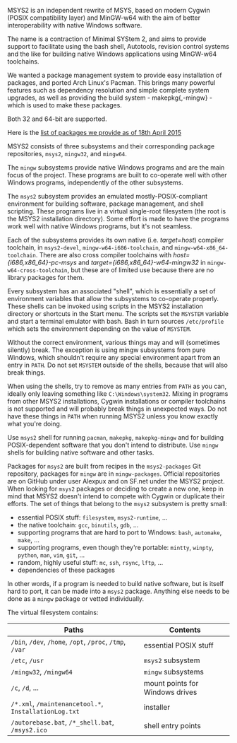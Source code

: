 MSYS2 is an independent rewrite of MSYS, based on modern Cygwin (POSIX compatibility layer) and MinGW-w64 with the aim of better interoperability with native Windows software.

The name is a contraction of Minimal SYStem 2, and aims to provide support to facilitate using the bash shell, Autotools, revision control systems and the like for building native Windows applications using MinGW-w64 toolchains.

We wanted a package management system to provide easy installation of packages, and ported Arch Linux's Pacman. This brings many powerful features such as dependency resolution and simple complete system upgrades, as well as providing the build system - makepkg{,-mingw} - which is used to make these packages.

Both 32 and 64-bit are supported.

Here is the [list of packages we provide as of 18th April 2015](https://sourceforge.net/p/msys2/wiki/Packages/)

MSYS2 consists of three subsystems and their corresponding package repositories, `msys2`, `mingw32`, and `mingw64`.

The `mingw` subsystems provide native Windows programs and are the main focus of the project. These programs are built to co-operate well with other Windows programs, independently of the other subsystems.

The `msys2` subsystem provides an emulated mostly-POSIX-compliant environment for building software, package management, and shell scripting. These programs live in a virtual single-root filesystem (the root is the MSYS2 installation directory). Some effort is made to have the programs work well with native Windows programs, but it's not seamless.

Each of the subsystems provides its own native (i.e. _target=host_) compiler toolchain, in `msys2-devel`, `mingw-w64-i686-toolchain`, and `mingw-w64-x86_64-toolchain`. There are also cross compiler toolchains with _host={i686,x86_64}-pc-msys_ and _target={i686,x86_64}-w64-mingw32_ in `mingw-w64-cross-toolchain`, but these are of limited use because there are no library packages for them.

Every subsystem has an associated "shell", which is essentially a set of environment variables that allow the subsystems to co-operate properly. These shells can be invoked using scripts in the MSYS2 installation directory or shortcuts in the Start menu. The scripts set the `MSYSTEM` variable and start a terminal emulator with bash. Bash in turn sources `/etc/profile` which sets the environment depending on the value of `MSYSTEM`.

Without the correct environment, various things may and will (sometimes silently) break. The exception is using mingw subsystems from pure Windows, which shouldn't require any special environment apart from an entry in `PATH`. Do not set `MSYSTEM` outside of the shells, because that will also break things.

When using the shells, try to remove as many entries from `PATH` as you can, ideally only leaving something like `C:\Windows\system32`. Mixing in programs from other MSYS2 installations, Cygwin installations or compiler toolchains is not supported and will probably break things in unexpected ways. Do not have these things in `PATH` when running MSYS2 unless you know exactly what you're doing.

Use `msys2` shell for running `pacman`, `makepkg`, `makepkg-mingw` and for building POSIX-dependent software that you don't intend to distribute. Use `mingw` shells for building native software and other tasks.

Packages for `msys2` are built from recipes in the `msys2-packages` Git repository, packages for `mingw` are in `mingw-packages`. Official repositories are on GitHub under user Alexpux and on SF.net under the MSYS2 project. When looking for `msys2` packages or deciding to create a new one, keep in mind that MSYS2 doesn't intend to compete with Cygwin or duplicate their efforts. The set of things that belong to the `msys2` subsystem is pretty small:
- essential POSIX stuff: `filesystem`, `msys2-runtime`, ...
- the native toolchain: `gcc`, `binutils`, `gdb`, ...
- supporting programs that are hard to port to Windows: `bash`, `automake`, `make`, ...
- supporting programs, even though they're portable: `mintty`, `winpty`, `python`, `man`, `vim`, `git`, ...
- random, highly useful stuff: `mc`, `ssh`, `rsync`, `lftp`, ...
- dependencies of these packages

In other words, if a program is needed to build native software, but is itself hard to port, it can be made into a `msys2` package. Anything else needs to be done as a `mingw` package or vetted individually.

The virtual filesystem contains:

Paths                                                   | Contents
--------------------------------------------------------|--------------------------------
`/bin`, `/dev`, `/home`, `/opt`, `/proc`, `/tmp`, `/var`| essential POSIX stuff
`/etc`, `/usr`                                          | `msys2` subsystem
`/mingw32`, `/mingw64`                                  | `mingw` subsystems
`/c`, `/d`, ...                                         | mount points for Windows drives
`/*.xml`, `/maintenancetool.*`, `InstallationLog.txt`   | installer
`/autorebase.bat`, `/*_shell.bat`, `/msys2.ico`          | shell entry points
